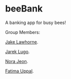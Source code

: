 # beeBank
A banking app for busy bees!

Group Members:

[Jake Lawhorne](https://github.com/JakeLawhorne).

[Jarek Lugo](https://github.com/JLugo4).

[Nora Jeon](https://github.com/norajeon).

[Fatima Uppal](https://github.com/FatimaUppal).
